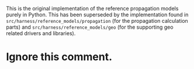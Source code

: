This is the original implementation of the reference propagation models
purely in Python. 
This has been superseded by the implementation found in 
`src/harness/reference_models/propagation` (for the propagation calculation parts) and `src/harness/reference_models/geo` (for the supporting geo related drivers and libraries).

# Ignore this comment.
